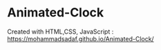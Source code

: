 # Animated-Clock
Created with HTML,CSS, JavaScript : 
https://mohammadsadaf.github.io/Animated-Clock/ 

